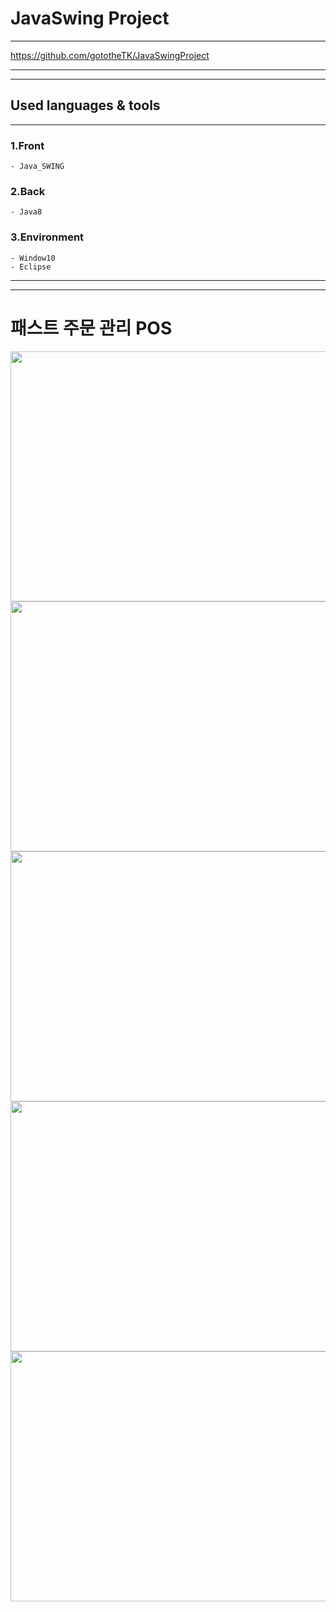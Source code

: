 # JavaSwing Project

---

https://github.com/gototheTK/JavaSwingProject

---

---

## Used languages & tools

---

### 1.Front

    - Java_SWING

### 2.Back

    - Java8

### 3.Environment

    - Window10
    - Eclipse

---

---

# 패스트 주문 관리 POS

<img src="https://github.com/gototheTK/JavaSwingProject/blob/master/%EC%BA%A1%EC%B3%90%EC%98%81%EC%83%8112.gif?raw=true" width="700" height="400"> <br>
<img src="https://github.com/gototheTK/JavaSwingProject/blob/master/%EC%BA%A1%EC%B3%90%EC%98%81%EC%83%812.gif?raw=true.gif" width="700" height="400"> <br>
<img src="https://github.com/gototheTK/JavaSwingProject/blob/master/%EC%BA%A1%EC%B3%90%EC%98%81%EC%83%813.gif?raw=true.gif" width="700" height="400"> <br>
<img src="https://github.com/gototheTK/JavaSwingProject/blob/master/%EC%BA%A1%EC%B2%98%EC%98%81%EC%83%814.png?raw=true" width="700" height="400"> <br>
<img src="https://github.com/gototheTK/JavaSwingProject/blob/master/%EC%BA%A1%EC%B2%98%EC%98%81%EC%83%815.png?raw=true" width="700" height="400"> <br>
